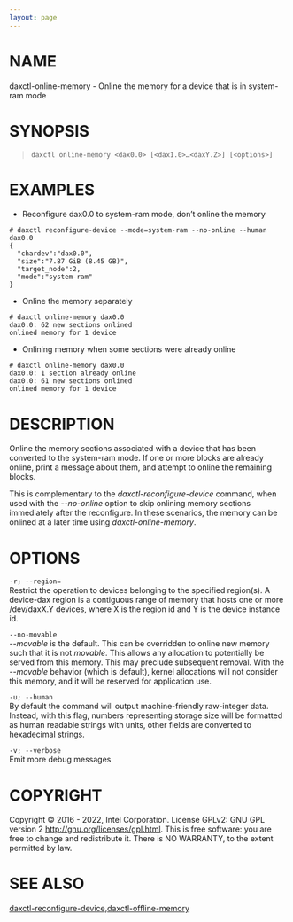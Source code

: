 ```yaml
---
layout: page
---
```


# NAME

daxctl-online-memory - Online the memory for a device that is in
system-ram mode

# SYNOPSIS

>     daxctl online-memory <dax0.0> [<dax1.0>…​<daxY.Z>] [<options>]

# EXAMPLES

- Reconfigure dax0.0 to system-ram mode, don’t online the memory

<!-- -->

    # daxctl reconfigure-device --mode=system-ram --no-online --human dax0.0
    {
      "chardev":"dax0.0",
      "size":"7.87 GiB (8.45 GB)",
      "target_node":2,
      "mode":"system-ram"
    }

- Online the memory separately

<!-- -->

    # daxctl online-memory dax0.0
    dax0.0: 62 new sections onlined
    onlined memory for 1 device

- Onlining memory when some sections were already online

<!-- -->

    # daxctl online-memory dax0.0
    dax0.0: 1 section already online
    dax0.0: 61 new sections onlined
    onlined memory for 1 device

# DESCRIPTION

Online the memory sections associated with a device that has been
converted to the system-ram mode. If one or more blocks are already
online, print a message about them, and attempt to online the remaining
blocks.

This is complementary to the *daxctl-reconfigure-device* command, when
used with the *--no-online* option to skip onlining memory sections
immediately after the reconfigure. In these scenarios, the memory can be
onlined at a later time using *daxctl-online-memory*.

# OPTIONS

`-r; --region=`  
Restrict the operation to devices belonging to the specified region(s).
A device-dax region is a contiguous range of memory that hosts one or
more /dev/daxX.Y devices, where X is the region id and Y is the device
instance id.

<!-- -->

`--no-movable`  
*--movable* is the default. This can be overridden to online new memory
such that it is not *movable*. This allows any allocation to potentially
be served from this memory. This may preclude subsequent removal. With
the *--movable* behavior (which is default), kernel allocations will not
consider this memory, and it will be reserved for application use.

`-u; --human`  
By default the command will output machine-friendly raw-integer data.
Instead, with this flag, numbers representing storage size will be
formatted as human readable strings with units, other fields are
converted to hexadecimal strings.

`-v; --verbose`  
Emit more debug messages

# COPYRIGHT

Copyright © 2016 - 2022, Intel Corporation. License GPLv2: GNU GPL
version 2 <http://gnu.org/licenses/gpl.html>. This is free software: you
are free to change and redistribute it. There is NO WARRANTY, to the
extent permitted by law.

# SEE ALSO

[daxctl-reconfigure-device](daxctl-reconfigure-device),[daxctl-offline-memory](daxctl-offline-memory)
